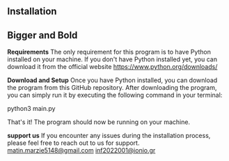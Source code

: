 ## **Installation**
## **Bigger and Bold**



**Requirements**
The only requirement for this program is to have Python installed on your machine. If you don't have Python installed yet, you can download it from the official website https://www.python.org/downloads/

**Download and Setup**
Once you have Python installed, you can download the program from this GitHub repository. After downloading the program, you can simply run it by executing the following command in your terminal:

python3 main.py

That's it! The program should now be running on your machine.


**support us**
If you encounter any issues during the installation process, please feel free to reach out to us for support.
matin.marzie5148@gmail.com
inf2022001@ionio.gr
